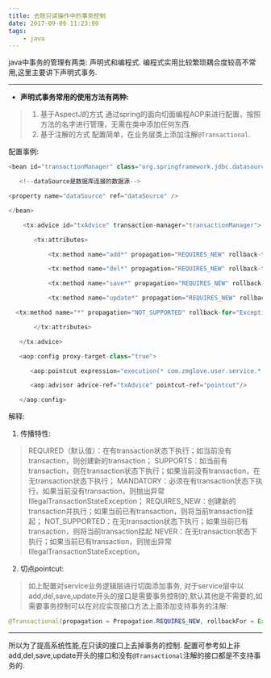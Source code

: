 ```yaml
---
title: 去除只读操作中的事务控制
date: 2017-09-09 11:23:09
tags:
    - java
---
```

java中事务的管理有两类: 声明式和编程式. 编程式实用比较繁琐耦合度较高不常用,这里主要讲下声明式事务.

---

* **声明式事务常用的使用方法有两种:**

> 1. 基于AspectJ的方式
    通过spring的面向切面编程AOP来进行配置，按照方法的名字进行管理，无需在类中添加任何东西.
> 2. 基于注解的方式
    配置简单，在业务层类上添加注解`@Transactional`.

<!--more-->
配置事例:
```java
<bean id="transactionManager" class="org.springframework.jdbc.datasource.DataSourceTransactionManager">

   <!--dataSource是数据库连接的数据源-->

<property name="dataSource" ref="dataSource" />

</bean>

    <tx:advice id="txAdvice" transaction-manager="transactionManager">

       <tx:attributes>

           <tx:method name="add*" propagation="REQUIRES_NEW" rollback-for="Exception"/>

           <tx:method name="del*" propagation="REQUIRES_NEW" rollback-for="Exception"/>

           <tx:method name="save*" propagation="REQUIRES_NEW" rollback-for="Exception"/>

           <tx:method name="update*" propagation="REQUIRES_NEW" rollback-for="Exception"/>

  <tx:method name="*" propagation="NOT_SUPPORTED" rollback-for="Exception" />  

       </tx:attributes>

   </tx:advice>

   <aop:config proxy-target-class="true">

      <aop:pointcut expression="execution(* com.zmglove.user.service.*.*(..))" id="pointcut" />

      <aop:advisor advice-ref="txAdvice" pointcut-ref="pointcut"/>

   </aop:config>
```
解释:
1. 传播特性:
> REQUIRED（默认值）：在有transaction状态下执行；如当前没有transaction，则创建新的transaction；
> SUPPORTS：如当前有transaction，则在transaction状态下执行；如果当前没有transaction，在无transaction状态下执行；
> MANDATORY：必须在有transaction状态下执行，如果当前没有transaction，则抛出异常IllegalTransactionStateException；
> REQUIRES_NEW：创建新的transaction并执行；如果当前已有transaction，则将当前transaction挂起；
> NOT_SUPPORTED：在无transaction状态下执行；如果当前已有transaction，则将当前transaction挂起
> NEVER：在无transaction状态下执行；如果当前已有transaction，则抛出异常IllegalTransactionStateException。 

2. 切点pointcut:
> 如上配置对service业务逻辑层进行切面添加事务, 对于service层中以add,del,save,update开头的接口是需要事务控制的,默认其他是不需要的,如需要事务控制可以在对应实现接口方法上面添加支持事务的注解:
```java
@Transactional(propagation = Propagation.REQUIRES_NEW, rollbackFor = Exception.class)
```
---
所以为了提高系统性能,在只读的接口上去掉事务的控制. 配置可参考如上非add,del,save,update开头的接口和没有`@Transactional`注解的接口都是不支持事务的.
